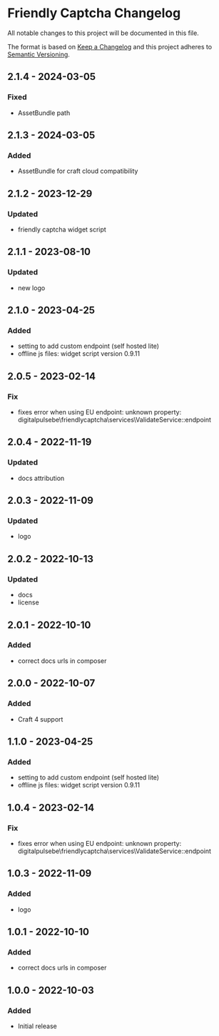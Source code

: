 # Friendly Captcha Changelog

All notable changes to this project will be documented in this file.

The format is based on [Keep a Changelog](http://keepachangelog.com/) and this project adheres to [Semantic Versioning](http://semver.org/).

## 2.1.4 - 2024-03-05

### Fixed
- AssetBundle path

## 2.1.3 - 2024-03-05

### Added
- AssetBundle for craft cloud compatibility

## 2.1.2 - 2023-12-29

### Updated
- friendly captcha widget script

## 2.1.1 - 2023-08-10

### Updated
- new logo

## 2.1.0 - 2023-04-25

### Added
- setting to add custom endpoint (self hosted lite)
- offline js files: widget script version 0.9.11

## 2.0.5 - 2023-02-14

### Fix
- fixes error when using EU endpoint: unknown property: digitalpulsebe\friendlycaptcha\services\ValidateService::endpoint

## 2.0.4 - 2022-11-19

### Updated
- docs attribution

## 2.0.3 - 2022-11-09

### Updated
- logo

## 2.0.2 - 2022-10-13

### Updated
- docs
- license

## 2.0.1 - 2022-10-10

### Added
- correct docs urls in composer

## 2.0.0 - 2022-10-07

### Added
- Craft 4 support

## 1.1.0 - 2023-04-25

### Added
- setting to add custom endpoint (self hosted lite)
- offline js files: widget script version 0.9.11

## 1.0.4 - 2023-02-14

### Fix
- fixes error when using EU endpoint: unknown property: digitalpulsebe\friendlycaptcha\services\ValidateService::endpoint

## 1.0.3 - 2022-11-09

### Added
- logo

## 1.0.1 - 2022-10-10

### Added
- correct docs urls in composer

## 1.0.0 - 2022-10-03

### Added
- Initial release
